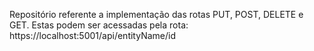 Repositório referente a implementação das rotas PUT, POST, DELETE e GET. 
Estas podem ser acessadas pela rota: https://localhost:5001/api/entityName/id
